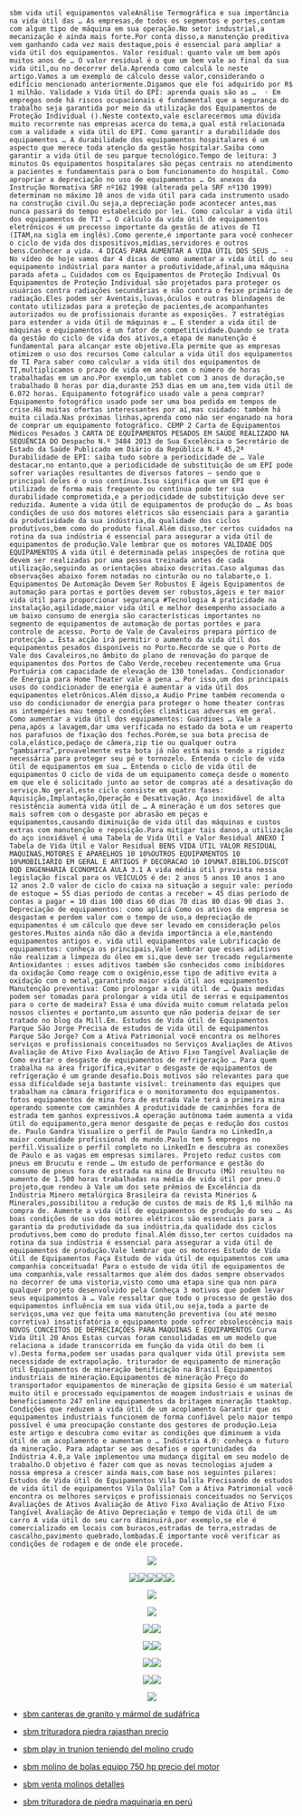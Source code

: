
```
sbm vida util equipamentos valeAnálise Termográfica e sua importância na vida útil das … As empresas,de todos os segmentos e portes,contam com algum tipo de máquina em sua operação.No setor industrial,a mecanização é ainda mais forte.Por conta disso,a manutenção preditiva vem ganhando cada vez mais destaque,pois é essencial para ampliar a vida útil dos equipamentos. Valor residual: quanto vale um bem após muitos anos de … O valor residual é o que um bem vale ao final da sua vida útil,ou no decorrer dela.Aprenda como calculá lo neste artigo.Vamos a um exemplo de cálculo desse valor,considerando o edifício mencionado anteriormente.Digamos que ele foi adquirido por R$ 1 milhão. Validade x Vida Útil do EPI: aprenda quais são as …  · Em empregos onde há riscos ocupacionais é fundamental que a segurança do trabalho seja garantida por meio da utilização dos Equipamentos de Proteção Individual ().Neste contexto,vale esclarecermos uma dúvida muito recorrente nas empresas acerca do tema,a qual está relacionada com a validade x vida útil do EPI. Como garantir a durabilidade dos equipamentos … A durabilidade dos equipamentos hospitalares é um aspecto que merece toda atenção da gestão hospitalar.Saiba como garantir a vida útil de seu parque tecnológico.Tempo de leitura: 3 minutos Os equipamentos hospitalares são peças centrais no atendimento a pacientes e fundamentais para o bom funcionamento do hospital. Como apropriar a depreciação no uso de equipamentos … Os anexos da Instrução Normativa SRF nº162 1998 (alterada pela SRF nº130 1999) determinam no máximo 10 anos de vida útil para cada instrumento usado na construção civil.Ou seja,a depreciação pode acontecer antes,mas nunca passará do tempo estabelecido por lei. Como calcular a vida útil dos equipamentos de TI? … O cálculo da vida útil de equipamentos eletrônicos é um processo importante da gestão de ativos de TI (ITAM,na sigla em inglês).Como gerente,é importante para você conhecer o ciclo de vida dos dispositivos,mídias,servidores e outros bens.Conhecer a vida. 4 DICAS PARA AUMENTAR A VIDA ÚTIL DOS SEUS …  · No vídeo de hoje vamos dar 4 dicas de como aumentar a vida útil do seu equipamento indústrial para manter a produtividade,afinal,uma máquina parada afeta … Cuidados com os Equipamentos de Proteção Indivual Os Equipamentos de Proteção Individual são projetados para proteger os usuários contra radiações secundárias e não contra o feixe primário de radiação.Eles podem ser Aventais,luvas,óculos e outras blindagens de contato utilizadas para a proteção de pacientes,de acompanhantes autorizados ou de profissionais durante as exposições. 7 estratégias para estender a vida útil de máquinas e … E stender a vida útil de máquinas e equipamentos é um fator de competitividade.Quando se trata da gestão do ciclo de vida dos ativos,a etapa de manutenção é fundamental para alcançar este objetivo.Ela permite que as empresas otimizem o uso dos recursos Como calcular a vida útil dos equipamentos de TI Para saber como calcular a vida útil dos equipamentos de TI,multiplicamos o prazo de vida em anos com o número de horas trabalhadas em um ano.Por exemplo,um tablet com 3 anos de duração,se trabalhado 8 horas por dia,durante 253 dias em um ano,tem vida útil de 6.072 horas. Equipamento fotográfico usado vale a pena comprar? Equipamento fotográfico usado pode ser uma boa pedida em tempos de crise.Há muitas ofertas interessantes por aí,mas cuidado: também há muita cilada.Nas próximas linhas,aprenda como não ser enganado na hora de comprar um equipamento fotográfico. CEMP 2 Carta de Equipamentos Médicos Pesados 3 CARTA DE EQUIPAMENTOS PESADOS EM SAÚDE REALIZADO NA SEQUÊNCIA DO Despacho N.º 3484 2013 de Sua Excelência o Secretário de Estado da Saúde Publicado em Diário da República N.º 45,2ª Durabilidade de EPI: saiba tudo sobre a periodicidade de … Vale destacar,no entanto,que a periodicidade de substituição de um EPI pode sofrer variações resultantes de diversos fatores — sendo que o principal deles é o uso contínuo.Isso significa que um EPI que é utilizado de forma mais frequente ou contínua pode ter sua durabilidade comprometida,e a periodicidade de substituição deve ser reduzida. Aumente a vida útil de equipamentos de produção do … As boas condições de uso dos motores elétricos são essenciais para a garantia da produtividade da sua indústria,da qualidade dos ciclos produtivos,bem como do produto final.Além disso,ter certos cuidados na rotina da sua indústria é essencial para assegurar a vida útil de equipamentos de produção.Vale lembrar que os motores VALIDADE DOS EQUIPAMENTOS A vida útil é determinada pelas inspeções de rotina que devem ser realizadas por uma pessoa treinada antes de cada utilização,seguindo as orientações abaixo descritas.Caso algumas das observações abaixo forem notadas no cinturão ou no talabarte,o 1. Equipamentos De Automação Devem Ser Robustos E ágeis Equipamentos de automação para portas e portões devem ser robustos,ágeis e ter maior vida útil para proporcionar segurança #Tecnologia A praticidade na instalação,agilidade,maior vida útil e melhor desempenho associado a um baixo consumo de energia são características importantes no segmento de equipamentos de automação de portas portões e para controle de acesso. Porto de Vale de Cavaleiros prepara pórtico de protecção … Esta acção irá permitir o aumento da vida útil dos equipamentos pesados disponíveis no Porto.Recorde se que o Porto de Vale dos Cavaleiros,no âmbito do plano de renovação do parque de equipamentos dos Portos de Cabo Verde,recebeu recentemente uma Grua Portuária com capacidade de elevação de 130 toneladas. Condicionador de Energia para Home Theater vale a pena … Por isso,um dos principais usos do condicionador de energia é aumentar a vida útil dos equipamentos eletrônicos.Além disso,a Audio Prime também recomenda o uso do condicionador de energia para proteger o home theater contras as intempéries mau tempo e condições climáticas adversas em geral. Como aumentar a vida útil dos equipamentos: Guardioes … Vale a pena,após a lavagem,dar uma verificada no estado da bota e um reaperto nos parafusos de fixação dos fechos.Porém,se sua bota precisa de cola,elástico,pedaço de câmera,zip tie ou qualquer outra “gambiarra”,provavelmente esta bota já não está mais tendo a rigidez necessária para proteger seu pé e tornozelo. Entenda o ciclo de vida útil de equipamentos em sua … Entenda o ciclo de vida útil de equipamentos O ciclo de vida de um equipamento começa desde o momento em que ele é solicitado junto ao setor de compras até a desativação do serviço.No geral,este ciclo consiste em quatro fases: Aquisição,Implantação,Operação e Desativação. Aço inoxidável de alta resistência aumenta vida útil de … A mineração é um dos setores que mais sofrem com o desgaste por abrasão em peças e equipamentos,causando diminuição de vida útil das máquinas e custos extras com manutenção e reposição.Para mitigar tais danos,a utilização do aço inoxidável é uma Tabela de Vida Útil e Valor Residual ANEXO I Tabela de Vida Útil e Valor Residual BENS VIDA ÚTIL VALOR RESIDUAL MAQUINAS,MOTORES E APARELHOS 10 10%OUTROS EQUIPAMENTOS 10 10%MOBILIARIO EM GERAL E ARTIGOS P DECORACAO 10 10%MAT.BIBLIOG.DISCOT BQD ENGENHARIA ECONOMICA AULA 3.1 A vida média útil prevista nessa legislação fiscal para os VEÍCULOS é de: 2 anos 5 anos 10 anos 1 ano 12 anos 2.O valor do ciclo do caixa na situação a seguir vale: período de estoque = 55 dias período de contas a receber = 45 dias período de contas a pagar = 10 dias 100 dias 60 dias 70 dias 80 dias 90 dias 3. Depreciação de equipamentos: como aplicá Como os ativos da empresa se desgastam e perdem valor com o tempo de uso,a depreciação de equipamentos é um cálculo que deve ser levado em consideração pelos gestores.Muitos ainda não dão a devida importância a ele,mantendo equipamentos antigos e. vida util equipamentos vale Lubrificação de equipamentos: conheça os principais,Vale lembrar que esses aditivos não realizam a limpeza do óleo em si,que deve ser trocado regularmente Antioxidantes : esses aditivos também são conhecidos como inibidores da oxidação Como reage com o oxigênio,esse tipo de aditivo evita a oxidação com o metal,garantindo maior vida útil aos equipamentos Manutenção preventiva: Como prolongar a vida útil de … Quais medidas podem ser tomadas para prolongar a vida útil de serras e equipamentos para o corte de madeira? Essa é uma dúvida muito comum relatada pelos nossos clientes e portanto,um assunto que não poderia deixar de ser tratado no blog da Mill.Em. Estudos de Vida útil de Equipamentos Parque São Jorge Precisa de estudos de vida útil de equipamentos Parque São Jorge? Com a Ativa Patrimonial você encontra os melhores serviços e profissionais conceituados no Serviços Avaliações de Ativos Avaliação de Ativo Fixo Avaliação de Ativo Fixo Tangível Avaliação de Como evitar o desgaste de equipamentos de refrigeração … Para quem trabalha na área frigorífica,evitar o desgaste de equipamentos de refrigeração é um grande desafio.Dois motivos são relevantes para que essa dificuldade seja bastante visível: treinamento das equipes que trabalham na câmara frigorífica e o monitoramento dos equipamentos. fotos equipamentos de mina fora de estrada Vale terá a primeira mina operando somente com caminhões A produtividade de caminhões fora de estrada tem ganhos expressivos.A operação autônoma taém aumenta a vida útil do equipamento,gera menor desgaste de peças e redução dos custos de. Paulo Gandra Visualize o perfil de Paulo Gandra no LinkedIn,a maior comunidade profissional do mundo.Paulo tem 5 empregos no perfil.Visualize o perfil completo no LinkedIn e descubra as conexões de Paulo e as vagas em empresas similares. Projeto reduz custos com pneus em Brucutu e rende … Um estudo de performance e gestão do consumo de pneus fora de estrada na mina de Brucutu (MG) resultou no aumento de 1.500 horas trabalhadas na média de vida útil por pneu.O projeto,que rendeu à Vale um dos sete prêmios de Excelência da Indústria Minero metalúrgica Brasileira da revista Minérios & Minerales,possibilitou a redução de custos de mais de R$ 1,6 milhão na compra de. Aumente a vida útil de equipamentos de produção do seu … As boas condições de uso dos motores elétricos são essenciais para a garantia da produtividade da sua indústria,da qualidade dos ciclos produtivos,bem como do produto final.Além disso,ter certos cuidados na rotina da sua indústria é essencial para assegurar a vida útil de equipamentos de produção.Vale lembrar que os motores Estudo de Vida útil de Equipamentos Faça Estudo de vida útil de equipamentos com uma companhia conceituada! Para o estudo de vida útil de equipamentos de uma companhia,vale ressaltarmos que além dos dados sempre observados no decorrer de uma vistoria,visto como uma etapa sine qua non para qualquer projeto desenvolvido pela Conheça 3 motivos que podem levar seus equipamentos à … Vale ressaltar que todo o processo de gestão dos equipamentos influência em sua vida útil,ou seja,toda a parte de serviços,uma vez que feita uma manutenção preventiva (ou até mesmo corretiva) insatisfatória o equipamento pode sofrer obsolescência mais NOVOS CONCEITOS DE DEPRECIAÇÕES PARA MÁQUINAS E EQUIPAMENTOS Curva Vida Útil 20 Anos Estas curvas foram consolidadas em um modelo que relaciona a idade transcorrida em função da vida útil do bem (i v).Desta forma,podem ser usadas para qualquer vida útil prevista sem necessidade de extrapolação. triturador de equipamento de mineração útil Equipamentos de mineração benificação na Brasil Equipamentos industriais de mineração.Equipamentos de mineração Preço do transportador equipamentos de mineração de gipsita Gesso é um material muito útil e processado equipamentos de moagem industriais e usinas de beneficiamento 247 online equipamentos da britagem mineração ttaoktop. Condições que reduzem a vida útil de um acoplamento Garantir que os equipamentos industriais funcionem de forma confiável pelo maior tempo possível é uma preocupação constante dos gestores de produção.Leia este artigo e descubra como evitar as condições que diminuem a vida útil de um acoplamento e aumentam o … Indústria 4.0: conheça o futuro da mineração. Para adaptar se aos desafios e oportunidades da Indústria 4.0,a Vale implementou uma mudança digital em seu modelo de trabalho.O objetivo é fazer com que as novas tecnologias ajudem a nossa empresa a crescer ainda mais,com base nos seguintes pilares: Estudos de Vida útil de Equipamentos Vila Dalila Precisando de estudos de vida útil de equipamentos Vila Dalila? Com a Ativa Patrimonial você encontra os melhores serviços e profissionais conceituados no Serviços Avaliações de Ativos Avaliação de Ativo Fixo Avaliação de Ativo Fixo Tangível Avaliação de Ativo Depreciação e tempo de vida útil de um carro A vida útil do seu carro diminuirá,por exemplo,se ele é comercializado em locais com buracos,estradas de terra,estradas de cascalho,pavimento quebrado,lombadas.É importante você verificar as condições de rodagem e de onde ele procede. 
```

<div align="center">

<a href="https://es-crusher.shibang-china.com/github&k=sbm+vida+util+equipamentos+vale"><img src="https://static.shibang-china.com/es/crusher/logo.jpg"></a>

<a href="https://es-crusher.shibang-china.com/github&k=sbm+vida+util+equipamentos+vale"><img src="https://static.shibang-china.com/es/crusher/index.jpg"></a><a href="https://es-crusher.shibang-china.com/material.htmlgithub&k=sbm+vida+util+equipamentos+vale"><img src="https://static.shibang-china.com/es/crusher/material.jpg"></a><a href="https://es-crusher.shibang-china.com/application.htmlgithub&k=sbm+vida+util+equipamentos+vale"><img src="https://static.shibang-china.com/es/crusher/application.jpg"></a><a href="https://es-crusher.shibang-china.com/aboutus.htmlgithub&k=sbm+vida+util+equipamentos+vale"><img src="https://static.shibang-china.com/es/crusher/aboutus.jpg"></a><a href="https://es-crusher.shibang-china.com/contact.htmlgithub&k=sbm+vida+util+equipamentos+vale"><img src="https://static.shibang-china.com/es/crusher/contact.jpg"></a>

<a href="https://es-crusher.shibang-china.com/github&k=sbm+vida+util+equipamentos+vale"><img src="https://static.shibang-china.com/es/crusher/banner.jpg"></a>

<a href="https://swt.shibang-china.com/github&k=sbm+vida+util+equipamentos+vale"><img src="https://static.shibang-china.com/es/crusher/text.jpg"></a>

<a href="https://swt.shibang-china.com/github&k=sbm+vida+util+equipamentos+vale"><img src="https://static.shibang-china.com/es/crusher/chat.jpg"></a><a href="https://es-crusher.shibang-china.com/contact.htmlgithub&k=sbm+vida+util+equipamentos+vale"><img src="https://static.shibang-china.com/es/crusher/message.jpg"></a>

<a href="https://es-crusher.shibang-china.com/products/pe.htmlgithub&k=sbm+vida+util+equipamentos+vale"><img src="https://static.shibang-china.com/es/crusher/pe.jpg"></a><a href="https://es-crusher.shibang-china.com/products/pf.htmlgithub&k=sbm+vida+util+equipamentos+vale"><img src="https://static.shibang-china.com/es/crusher/pf.jpg"></a>

<a href="https://es-crusher.shibang-china.com/products/hpt.htmlgithub&k=sbm+vida+util+equipamentos+vale"><img src="https://static.shibang-china.com/es/crusher/hpt.jpg"></a><a href="https://es-crusher.shibang-china.com/products/vsi.htmlgithub&k=sbm+vida+util+equipamentos+vale"><img src="https://static.shibang-china.com/es/crusher/vsi.jpg"></a>

<a href="https://es-crusher.shibang-china.com/products/klv.htmlgithub&k=sbm+vida+util+equipamentos+vale"><img src="https://static.shibang-china.com/es/crusher/klv.jpg"></a><a href="https://es-crusher.shibang-china.com/products/portable.htmlgithub&k=sbm+vida+util+equipamentos+vale"><img src="https://static.shibang-china.com/es/crusher/portable.jpg"></a>

<a href="https://swt.shibang-china.com/github&k=sbm+vida+util+equipamentos+vale"><img src="https://static.shibang-china.com/es/crusher/case.jpg"></a>

</div>


* [sbm canteras de granito y mármol de sudáfrica](sbm%20canteras%20de%20granito%20y%20m%C3%A1rmol%20de%20sud%C3%A1frica.md)

* [sbm trituradora piedra rajasthan precio](sbm%20trituradora%20piedra%20rajasthan%20precio.md)

* [sbm play in trunion teniendo del molino crudo](sbm%20play%20in%20trunion%20teniendo%20del%20molino%20crudo.md)

* [sbm molino de bolas equipo 750 hp precio del motor](sbm%20molino%20de%20bolas%20equipo%20750%20hp%20precio%20del%20motor.md)

* [sbm venta molinos detalles](sbm%20venta%20molinos%20detalles.md)

* [sbm trituradora de piedra maquinaria en perú](sbm%20trituradora%20de%20piedra%20maquinaria%20en%20per%C3%BA.md)